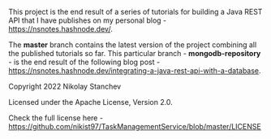 This project is the end result of a series of tutorials for building a Java REST API that I have publishes on my personal blog - https://nsnotes.hashnode.dev/.

The **master** branch contains the latest version of the project combining all the published tutorials so far. This
particular branch - **mongodb-repository** - is the end result of the following blog post - https://nsnotes.hashnode.dev/integrating-a-java-rest-api-with-a-database.

Copyright 2022 Nikolay Stanchev

Licensed under the Apache License, Version 2.0.

Check the full license here - https://github.com/nikist97/TaskManagementService/blob/master/LICENSE